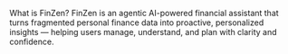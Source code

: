 What is FinZen?
FinZen is an agentic AI-powered financial assistant that turns fragmented personal finance data into proactive, personalized insights — helping users manage, understand, and plan with clarity and confidence.
